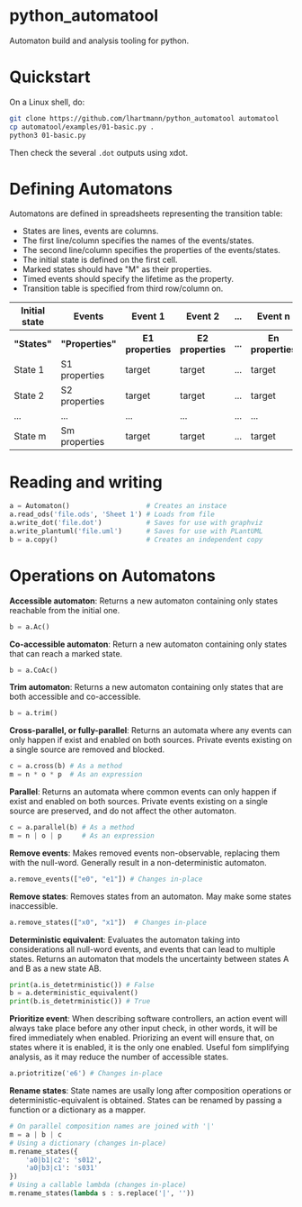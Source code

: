 # python_automatool
Automaton build and analysis tooling for python.

# Quickstart

On a Linux shell, do:

```bash
git clone https://github.com/lhartmann/python_automatool automatool
cp automatool/examples/01-basic.py .
python3 01-basic.py
```

Then check the several `.dot` outputs using xdot.

# Defining Automatons

Automatons are defined in spreadsheets representing the transition table:
- States are lines, events are columns.
- The first line/column specifies the names of the events/states.
- The second line/column specifies the properties of the events/states.
- The initial state is defined on the first cell.
- Marked states should have "M" as their properties.
- Timed events should specify the lifetime as the property.
- Transition table is specified from third row/column on.

<table>
<tr><th>Initial state</th><th>Events</th><th>Event 1</th><th>Event 2</th><th>...</th><th>Event n</th></tr>
<tr><th>"States"</th><th>"Properties"</th><th>E1 properties</th><th>E2 properties</th><th>...</th><th>En properties</th></tr>
<tr><td>State 1</td><td>S1 properties</td><td>target</td><td>target</td><td>...</td><td>target</td></tr>
<tr><td>State 2</td><td>S2 properties</td><td>target</td><td>target</td><td>...</td><td>target</td></tr>
<tr><td>...</td><td>...</td><td>...</td><td>...</td><td>...</td><td>...</td></tr>
<tr><td>State m</td><td>Sm properties</td><td>target</td><td>target</td><td>...</td><td>target</td></tr>
</table>

# Reading and writing

```python
a = Automaton()                   # Creates an instace
a.read_ods('file.ods', 'Sheet 1') # Loads from file
a.write_dot('file.dot')           # Saves for use with graphviz
a.write_plantuml('file.uml')      # Saves for use with PLantUML
b = a.copy()                      # Creates an independent copy
```

# Operations on Automatons

**Accessible automaton**: Returns a new automaton containing only states reachable from the initial one.

```python
b = a.Ac()
```

**Co-accessible automaton**: Return a new automaton containing only states that can reach a marked state.

```python
b = a.CoAc()
```

**Trim automaton**: Returns a new automaton containing only states that are both accessible and co-accessible.

```python
b = a.trim()
```

**Cross-parallel, or fully-parallel**: Returns an automata where any events can only happen if exist and enabled on both sources. Private events existing on a single source are removed and blocked.

```python
c = a.cross(b) # As a method
m = n * o * p  # As an expression
```

**Parallel**: Returns an automata where common events can only happen if exist and enabled on both sources. Private events existing on a single source are preserved, and do not affect the other automaton.

```python
c = a.parallel(b) # As a method
m = n | o | p     # As an expression
```

**Remove events**: Makes removed events non-observable, replacing them with the null-word. Generally result in a non-deterministic automaton.

```python
a.remove_events(["e0", "e1"]) # Changes in-place
```

**Remove states**: Removes states from an automaton. May make some states inaccessible.

```python
a.remove_states(["x0", "x1"])  # Changes in-place
```

**Deterministic equivalent**: Evaluates the automaton taking into considerations all null-word events, and events that can lead to multiple states. Returns an automaton that models the uncertainty between states A and B as a new state AB.

```python
print(a.is_detetrministic()) # False
b = a.deterministic_equivalent()
print(b.is_detetrministic()) # True
```

**Prioritize event**: When describing software controllers, an action event will always take place before any other input check, in other words, it will be fired immediately when enabled. Priorizing an event will ensure that, on states where it is enabled, it is the only one enabled. Useful fom simplifying analysis, as it may reduce the number of accessible states.

```python
a.priotritize('e6') # Changes in-place
```

**Rename states**: State names are usally long after composition operations or deterministic-equivalent is obtained. States can be renamed by passing a function or a dictionary as a mapper.

```python
# On parallel composition names are joined with '|'
m = a | b | c
# Using a dictionary (changes in-place)
m.rename_states({
    'a0|b1|c2': 's012',
    'a0|b3|c1': 's031'
})
# Using a callable lambda (changes in-place)
m.rename_states(lambda s : s.replace('|', ''))

```

